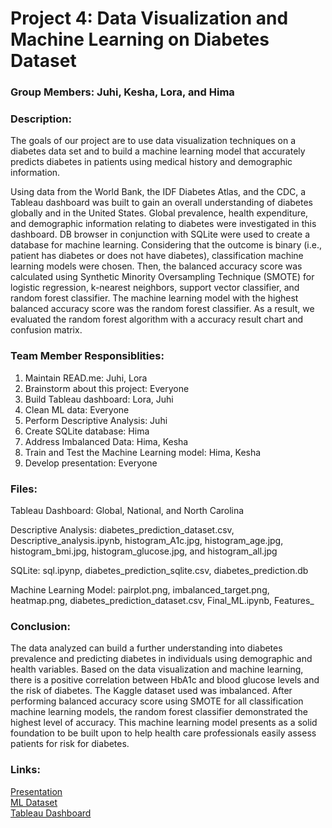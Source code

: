 # Project 4: Data Visualization and Machine Learning on Diabetes Dataset

### Group Members: Juhi, Kesha, Lora, and Hima

### Description:
The goals of our project are to use data visualization techniques on a diabetes data set and to build a machine learning model that accurately predicts diabetes in patients using medical history and demographic information.

Using data from the World Bank, the IDF Diabetes Atlas, and the CDC, a Tableau dashboard was built to gain an overall understanding of diabetes globally and in the United States. Global prevalence, health expenditure, and demographic information relating to diabetes were investigated in this dashboard. DB browser in conjunction with SQLite were used to create a database for machine learning. Considering that the outcome is binary (i.e., patient has diabetes or does not have diabetes), classification machine learning models were chosen. Then, the balanced accuracy score was calculated using Synthetic Minority Oversampling Technique (SMOTE) for logistic regression, k-nearest neighbors, support vector classifier, and random forest classifier. The machine learning model with the highest balanced accuracy score was the random forest classifier. As a result, we evaluated the random forest algorithm with a accuracy result chart and confusion matrix.

### Team Member Responsiblities: 
1. Maintain READ.me: Juhi, Lora
2. Brainstorm about this project: Everyone
3. Build Tableau dashboard: Lora, Juhi
4. Clean ML data: Everyone
5. Perform Descriptive Analysis: Juhi
6. Create SQLite database: Hima
7. Address Imbalanced Data: Hima, Kesha
8. Train and Test the Machine Learning model: Hima, Kesha
9. Develop presentation: Everyone

### Files:
Tableau Dashboard: Global, National, and North Carolina

Descriptive Analysis: diabetes_prediction_dataset.csv, Descriptive_analysis.ipynb, histogram_A1c.jpg, histogram_age.jpg, histogram_bmi.jpg, histogram_glucose.jpg, and histogram_all.jpg

SQLite: sql.ipynp, diabetes_prediction_sqlite.csv, diabetes_prediction.db

Machine Learning Model: pairplot.png, imbalanced_target.png, heatmap.png, diabetes_prediction_dataset.csv, Final_ML.ipynb, Features_

### Conclusion:
The data analyzed can build a further understanding into diabetes prevalence and predicting diabetes in individuals using demographic and health variables. Based on the data visualization and machine learning, there is a positive correlation between HbA1c and blood glucose levels and the risk of diabetes. The Kaggle dataset used was imbalanced. After performing balanced accuracy score using SMOTE for all classification machine learning models, the random forest classifier demonstrated the highest level of accuracy. This machine learning model presents as a solid foundation to be built upon to help health care professionals easily assess patients for risk for diabetes. 

### Links:
[Presentation](https://docs.google.com/presentation/d/1Fwp0ApqPC1A-W60X4_651ZGxSt-mDuQlyu1uq_cue68/edit?usp=sharing) 
<br> [ML Dataset](https://www.kaggle.com/datasets/iammustafatz/diabetes-prediction-dataset) 
<br>[Tableau Dashboard](https://public.tableau.com/shared/NTWG8GRDJ?:display_count=n&:origin=viz_share_link)
